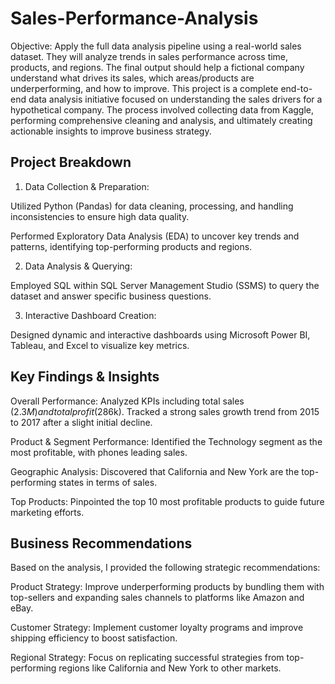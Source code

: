 # Sales-Performance-Analysis
Objective: Apply the full data analysis pipeline using a real-world sales dataset. They will analyze trends in sales performance across time, products, and regions. The final output should help a fictional company understand what drives its sales, which areas/products are underperforming, and how to improve.
This project is a complete end-to-end data analysis initiative focused on understanding the sales drivers for a hypothetical company. The process involved collecting data from Kaggle, performing comprehensive cleaning and analysis, and ultimately creating actionable insights to improve business strategy.

## Project Breakdown
1. Data Collection & Preparation:

Utilized Python (Pandas) for data cleaning, processing, and handling inconsistencies to ensure high data quality.

Performed Exploratory Data Analysis (EDA) to uncover key trends and patterns, identifying top-performing products and regions.

2. Data Analysis & Querying:

Employed SQL within SQL Server Management Studio (SSMS) to query the dataset and answer specific business questions.

3. Interactive Dashboard Creation:

Designed dynamic and interactive dashboards using Microsoft Power BI, Tableau, and Excel to visualize key metrics.

## Key Findings & Insights
Overall Performance: Analyzed KPIs including total sales ($2.3M) and total profit ($286k). Tracked a strong sales growth trend from 2015 to 2017 after a slight initial decline.

Product & Segment Performance: Identified the Technology segment as the most profitable, with phones leading sales.

Geographic Analysis: Discovered that California and New York are the top-performing states in terms of sales.

Top Products: Pinpointed the top 10 most profitable products to guide future marketing efforts.

## Business Recommendations
Based on the analysis, I provided the following strategic recommendations:

Product Strategy: Improve underperforming products by bundling them with top-sellers and expanding sales channels to platforms like Amazon and eBay.

Customer Strategy: Implement customer loyalty programs and improve shipping efficiency to boost satisfaction.

Regional Strategy: Focus on replicating successful strategies from top-performing regions like California and New York to other markets.
